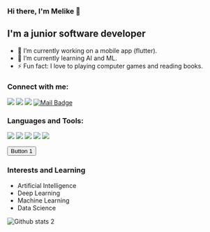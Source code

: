 ### Hi there, I'm Melike 👋

## I'm a junior software developer

- 🔭 I’m currently working on a mobile app (flutter).
- 🌱 I’m currently learning AI and ML.
- ⚡ Fun fact: I love to playing computer games and reading books.

### Connect with me:

[![](https://img.shields.io/badge/instagram-%23E4405F.svg?&style=for-the-badge&logo=instagram&logoColor=white)](https://www.instagram.com/msklloglu/)
[![](https://img.shields.io/badge/linkedin-%230077B5.svg?&style=for-the-badge&logo=linkedin&logoColor=white)](https://www.linkedin.com/in/msklloglu/)
[![](https://img.shields.io/badge/website-%ffd700.svg?&style=for-the-badge&logo=wordpress&logoColor=white)](https://msklloglu.wordpress.com/)
[![Mail Badge](https://img.shields.io/badge/msklloglu@gmail.com-c14438?style=for-the-badge&logo=Gmail&logoColor=white&link=mailto:msklloglu@gmail.com)](mailto:msklloglu@gmail.com)

### Languages and Tools:

[![](https://img.shields.io/badge/python-cD1?style=for-the-badge&logo=python)]()
[![](https://img.shields.io/badge/C-cD1?style=for-the-badge&logo=c)]()
[![](https://img.shields.io/badge/C++-cD1?style=for-the-badge)]()
[![](https://img.shields.io/badge/sql-cD1?style=for-the-badge?color=64D7CA)]()
[![](https://img.shields.io/badge/Linux-cD2style=for-the-badge&logo=Linux)]()

<p><button class="w3-btn w3-black">Button
<span class="w3-badge w3-margin-left w3-white">1</span>
</button></p>

### Interests and Learning

- Artificial Intelligence
- Deep Learning
- Machine Learning
- Data Science

![Github stats 2](https://github-readme-stats.vercel.app/api?username=msakallioglu&show_icons=true&theme=radical)










